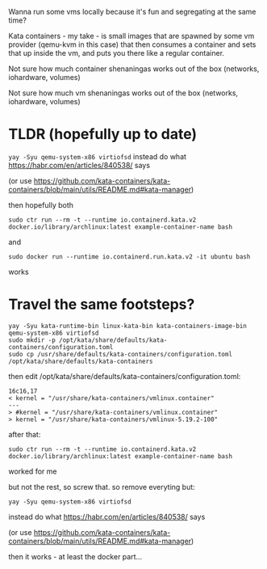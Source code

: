 Wanna run some vms locally because it's fun and segregating at the same time?

Kata containers - my take - is small images that are spawned by some vm provider
(qemu-kvm in this case) that then consumes a container and sets that up inside the vm,
and puts you there like a regular container.

Not sure how much container shenaningas works out of the box (networks, iohardware, volumes)

Not sure how much vm shenaningas works out of the box (networks, iohardware, volumes)

# TLDR (hopefully up to date)
`yay -Syu qemu-system-x86 virtiofsd`
instead do what https://habr.com/en/articles/840538/ says

(or use https://github.com/kata-containers/kata-containers/blob/main/utils/README.md#kata-manager)

then hopefully both
```
sudo ctr run --rm -t --runtime io.containerd.kata.v2 docker.io/library/archlinux:latest example-container-name bash
```
and
```
sudo docker run --runtime io.containerd.run.kata.v2 -it ubuntu bash
```
works

# Travel the same footsteps?
```
yay -Syu kata-runtime-bin linux-kata-bin kata-containers-image-bin qemu-system-x86 virtiofsd
sudo mkdir -p /opt/kata/share/defaults/kata-containers/configuration.toml
sudo cp /usr/share/defaults/kata-containers/configuration.toml /opt/kata/share/defaults/kata-containers
```

then edit /opt/kata/share/defaults/kata-containers/configuration.toml:
```
16c16,17
< kernel = "/usr/share/kata-containers/vmlinux.container"
---
> #kernel = "/usr/share/kata-containers/vmlinux.container"
> kernel = "/usr/share/kata-containers/vmlinux-5.19.2-100"
```
after that:
```
sudo ctr run --rm -t --runtime io.containerd.kata.v2 docker.io/library/archlinux:latest example-container-name bash
```
worked for me

but not the rest, so screw that.
so remove everyting but:

`yay -Syu qemu-system-x86 virtiofsd`

instead do what https://habr.com/en/articles/840538/ says

(or use https://github.com/kata-containers/kata-containers/blob/main/utils/README.md#kata-manager)

then it works - at least the docker part...
